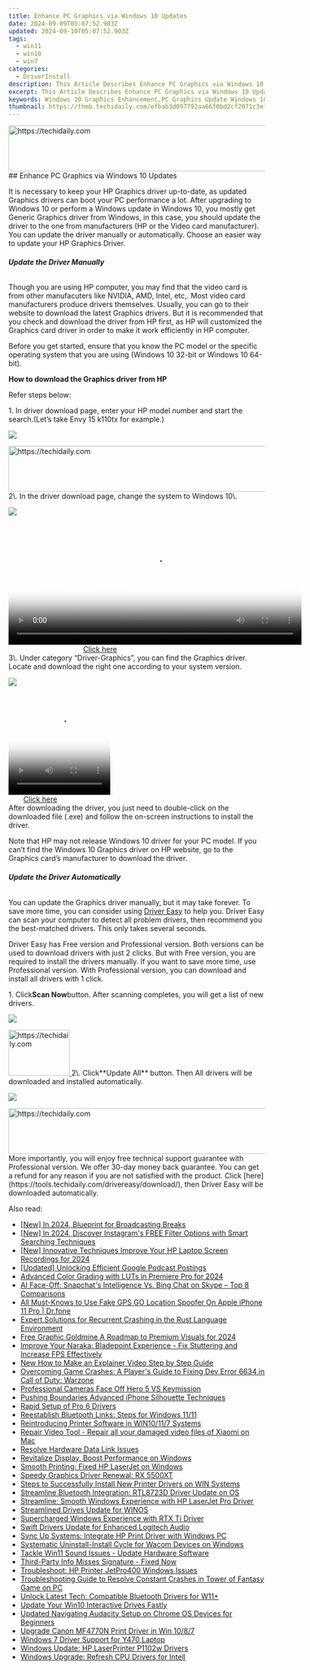 ```yaml
---
title: Enhance PC Graphics via Windows 10 Updates
date: 2024-09-09T05:07:52.903Z
updated: 2024-09-10T05:07:52.903Z
tags:
  - win11
  - win10
  - win7
categories:
  - DriverInstall
description: This Article Describes Enhance PC Graphics via Windows 10 Updates
excerpt: This Article Describes Enhance PC Graphics via Windows 10 Updates
keywords: Windows 10 Graphics Enhancement,PC Graphics Update Windows 10,Improve PC Visual Performance,Windows Graphics Upgrade Tips,Enhance Windows 10 Visuals,Windows 10 Graphics Performance Boost,Update Windows 10 Graphics Settings
thumbnail: https://thmb.techidaily.com/efbab3d097792aa66f0bd2cf2071c3ef92d9d9dc79fa36684145aac317075ce9.jpg
---
```


<!-- affiliate ads begin -->
<a href="https://appsumo.8odi.net/c/5597632/2129741/7443" target="_top" id="2129741">
  <img src="//a.impactradius-go.com/display-ad/7443-2129741" border="0" alt="https://techidaily.com" width="728" height="90"/>
</a>
<img height="0" width="0" src="https://appsumo.8odi.net/i/5597632/2129741/7443" style="position:absolute;visibility:hidden;" border="0" />
<!-- affiliate ads end -->
## Enhance PC Graphics via Windows 10 Updates

It is necessary to keep your HP Graphics driver up-to-date, as updated Graphics drivers can boot your PC performance a lot. After upgrading to Windows 10 or perform a Windows update in Windows 10, you mostly get Generic Graphics driver from Windows, in this case, you should update the driver to the one from manufacturers (HP or the Video card manufacturer). You can update the driver manually or automatically. Choose an easier way to update your HP Graphics Driver.  
  
###### **Update the Driver Manually**
  
Though you are using HP computer, you may find that the video card is from other manufacuters like NVIDIA, AMD, Intel, etc,. Most video card manufacturers produce drivers themselves. Usually, you can go to their website to download the latest Graphics drivers. But it is recommended that you check and download the driver from HP first, as HP will customized the Graphics card driver in order to make it work efficiently in HP computer.  
  
Before you get started, ensure that you know the PC model or the specific operating system that you are using (Windows 10 32-bit or Windows 10 64-bit).  
  
**How to download the Graphics driver from HP**
  
Refer steps below:  
  
 1\. In driver download page, enter your HP model number and start the search.(Let’s take Envy 15 k110tx for example.)  
  
![](https://images.drivereasy.com/wp-content/uploads/2016/08/img_57ad4424aa19a.png)
  
<!-- affiliate ads begin -->
<a href="https://ursime.pxf.io/c/5597632/2136548/16384" target="_top" id="2136548">
  <img src="//a.impactradius-go.com/display-ad/16384-2136548" border="0" alt="https://techidaily.com" width="728" height="90"/>
</a>
<img height="0" width="0" src="https://ursime.pxf.io/i/5597632/2136548/16384" style="position:absolute;visibility:hidden;" border="0" />
<!-- affiliate ads end -->
 2\. In the driver download page, change the system to Windows 10\.
  
![](https://images.drivereasy.com/wp-content/uploads/2016/08/img_57ad44c51bb2d.jpg)

<!-- affiliate ads begin -->
<span id="1983473">
					<video width="576" height="240" style="cursor:pointer"
           poster="//a.impactradius-go.com/display-clicktoplayimage/1983473.png"
           onclick="if(!this.playClicked){this.play();this.setAttribute('controls',true);this.playClicked=true;}">
	   <source src="//a.impactradius-go.com/display-ad/22993-1983473">
	   <img src="//a.impactradius-go.com/display-clicktoplayimage/1983473.png" style="border: none; height: 100%; width: 100%; object-fit: contain">
	</video>
	<div style="width:360px;text-align:center"><a href="javascript:window.open(decodeURIComponent('https%3A%2F%2Fhomestyler.sjv.io%2Fc%2F5597632%2F1983473%2F22993'), '_blank');void(0);">Click here</a></div>
</span>
<img height="0" width="0" src="https://imp.pxf.io/i/5597632/1983473/22993" style="position:absolute;visibility:hidden;" border="0" />
<!-- affiliate ads end -->
 3\. Under category “Driver-Graphics”, you can find the Graphics driver. Locate and download the right one according to your system version.
  
![](https://images.drivereasy.com/wp-content/uploads/2016/08/img_57ad46ac400ee.png)
  
<!-- affiliate ads begin -->
<span id="1304648">
					<video width="200" height="200" style="cursor:pointer"
           poster="//a.impactradius-go.com/display-clicktoplayimage/1304648.png"
           onclick="if(!this.playClicked){this.play();this.setAttribute('controls',true);this.playClicked=true;}">
	   <source src="//a.impactradius-go.com/display-ad/15852-1304648">
	   <img src="//a.impactradius-go.com/display-clicktoplayimage/1304648.png" style="border: none; height: 100%; width: 100%; object-fit: contain">
	</video>
	<div style="width:125px;text-align:center"><a href="javascript:window.open(decodeURIComponent('https%3A%2F%2Fthefitville.pxf.io%2Fc%2F5597632%2F1304648%2F15852'), '_blank');void(0);">Click here</a></div>
</span>
<img height="0" width="0" src="https://imp.pxf.io/i/5597632/1304648/15852" style="position:absolute;visibility:hidden;" border="0" />
<!-- affiliate ads end -->
 After downloading the driver, you just need to double-click on the downloaded file (.exe) and follow the on-screen instructions to install the driver.
  
 Note that HP may not release Windows 10 driver for your PC model. If you can’t find the Windows 10 Graphics driver on HP website, go to the Graphics card’s manufacturer to download the driver.

###### **Update the Driver Automatically**
  
You can update the Graphics driver manually, but it may take forever. To save more time, you can consider using [Driver Easy](https://tools.techidaily.com/drivereasy/download/) to help you. Driver Easy can scan your computer to detect all problem drivers, then recommend you the best-matched drivers. This only takes several seconds.  
  
Driver Easy has Free version and Professional version. Both versions can be used to download drivers with just 2 clicks. But with Free version, you are required to install the drivers manually. If you want to save more time, use Professional version. With Professional version, you can download and install all drivers with 1 click.  
  
1\. Click**Scan Now**button. After scanning completes, you will get a list of new drivers.
  
![](https://images.drivereasy.com/wp-content/uploads/2017/04/img_58feef8535796.png)

<!-- affiliate ads begin -->
<a href="https://aligracehair.sjv.io/c/5597632/2135407/19272" target="_top" id="2135407">
  <img src="//a.impactradius-go.com/display-ad/19272-2135407" border="0" alt="https://techidaily.com" width="120" height="90"/>
</a>
<img height="0" width="0" src="https://aligracehair.sjv.io/i/5597632/2135407/19272" style="position:absolute;visibility:hidden;" border="0" />
<!-- affiliate ads end -->
 2\. Click**Update All** button. Then All drivers will be downloaded and installed automatically.  

![](https://images.drivereasy.com/wp-content/uploads/2017/04/img_58feefa0e7d29.jpg)

<!-- affiliate ads begin -->
<a href="https://unicoeye.pxf.io/c/5597632/2134243/18498" target="_top" id="2134243">
  <img src="//a.impactradius-go.com/display-ad/18498-2134243" border="0" alt="https://techidaily.com" width="728" height="90"/>
</a>
<img height="0" width="0" src="https://unicoeye.pxf.io/i/5597632/2134243/18498" style="position:absolute;visibility:hidden;" border="0" />
<!-- affiliate ads end -->
More importantly, you will enjoy free technical support guarantee with Professional version. We offer 30-day money back guarantee. You can get a refund for any reason if you are not satisfied with the product. Click [here](https://tools.techidaily.com/drivereasy/download/), then Driver Easy will be downloaded automatically.

<ins class="adsbygoogle"
     style="display:block"
     data-ad-format="autorelaxed"
     data-ad-client="ca-pub-7571918770474297"
     data-ad-slot="1223367746"></ins>



<ins class="adsbygoogle"
     style="display:block"
     data-ad-client="ca-pub-7571918770474297"
     data-ad-slot="8358498916"
     data-ad-format="auto"
     data-full-width-responsive="true"></ins>





<span class="atpl-alsoreadstyle">Also read:</span>
<div><ul>
<li><a href="https://youtube-tips.techidaily.com/n-2024-blueprint-for-broadcasting-breaks/"><u>[New] In 2024, Blueprint for Broadcasting Breaks</u></a></li>
<li><a href="https://instagram-clips.techidaily.com/new-in-2024-discover-instagrams-free-filter-options-with-smart-searching-techniques/"><u>[New] In 2024, Discover Instagram's FREE Filter Options with Smart Searching Techniques</u></a></li>
<li><a href="https://screen-video-capture.techidaily.com/new-innovative-techniques-improve-your-hp-laptop-screen-recordings-for-2024/"><u>[New] Innovative Techniques Improve Your HP Laptop Screen Recordings for 2024</u></a></li>
<li><a href="https://vp-tips.techidaily.com/updated-unlocking-efficient-google-podcast-postings/"><u>[Updated] Unlocking Efficient Google Podcast Postings</u></a></li>
<li><a href="https://extra-tips.techidaily.com/advanced-color-grading-with-luts-in-premiere-pro-for-2024/"><u>Advanced Color Grading with LUTs in Premiere Pro for 2024</u></a></li>
<li><a href="https://tech-haven.techidaily.com/ai-face-off-snapchats-intelligence-vs-bing-chat-on-skype-top-8-comparisons/"><u>AI Face-Off: Snapchat's Intelligence Vs. Bing Chat on Skype – Top 8 Comparisons</u></a></li>
<li><a href="https://location-fake.techidaily.com/all-must-knows-to-use-fake-gps-go-location-spoofer-on-apple-iphone-11-pro-drfone-by-drfone-virtual-ios/"><u>All Must-Knows to Use Fake GPS GO Location Spoofer On Apple iPhone 11 Pro | Dr.fone</u></a></li>
<li><a href="https://program-issues.techidaily.com/expert-solutions-for-recurrent-crashing-in-the-rust-language-environment/"><u>Expert Solutions for Recurrent Crashing in the Rust Language Environment</u></a></li>
<li><a href="https://some-knowledge.techidaily.com/free-graphic-goldmine-a-roadmap-to-premium-visuals-for-2024/"><u>Free Graphic Goldmine A Roadmap to Premium Visuals for 2024</u></a></li>
<li><a href="https://driver-install.techidaily.com/1722990964139-improve-your-naraka-bladepoint-experience-fix-stuttering-and-increase-fps-effectively/"><u>Improve Your Naraka: Bladepoint Experience - Fix Stuttering and Increase FPS Effectively</u></a></li>
<li><a href="https://ai-voice-clone.techidaily.com/new-how-to-make-an-explainer-video-step-by-step-guide/"><u>New How to Make an Explainer Video Step by Step Guide</u></a></li>
<li><a href="https://driver-install.techidaily.com/overcoming-game-crashes-a-players-guide-to-fixing-dev-error-6634-in-call-of-duty-warzone/"><u>Overcoming Game Crashes: A Player's Guide to Fixing Dev Error 6634 in Call of Duty: Warzone</u></a></li>
<li><a href="https://vp-tips.techidaily.com/professional-cameras-face-off-hero-5-vs-keymission/"><u>Professional Cameras Face Off Hero 5 VS Keymission</u></a></li>
<li><a href="https://extra-lessons.techidaily.com/pushing-boundaries-advanced-iphone-silhouette-techniques/"><u>Pushing Boundaries Advanced iPhone Silhouette Techniques</u></a></li>
<li><a href="https://driver-install.techidaily.com/rapid-setup-of-pro-6-drivers/"><u>Rapid Setup of Pro 6 Drivers</u></a></li>
<li><a href="https://driver-install.techidaily.com/reestablish-bluetooth-links-steps-for-windows-1111/"><u>Reestablish Bluetooth Links: Steps for Windows 11/11</u></a></li>
<li><a href="https://driver-install.techidaily.com/reintroducing-printer-software-in-win10117-systems/"><u>Reintroducing Printer Software in WIN10/11/7 Systems</u></a></li>
<li><a href="https://techidaily.com/repair-video-tool-repair-all-your-damaged-video-files-of-xiaomi-on-mac-by-stellar-video-repair-mobile-video-repair/"><u>Repair Video Tool - Repair all your damaged video files of Xiaomi on Mac</u></a></li>
<li><a href="https://driver-install.techidaily.com/resolve-hardware-data-link-issues/"><u>Resolve Hardware Data Link Issues</u></a></li>
<li><a href="https://driver-install.techidaily.com/revitalize-display-boost-performance-on-windows/"><u>Revitalize Display, Boost Performance on Windows</u></a></li>
<li><a href="https://driver-install.techidaily.com/smooth-printing-fixed-hp-laserjet-on-windows/"><u>Smooth Printing: Fixed HP LaserJet on Windows</u></a></li>
<li><a href="https://driver-install.techidaily.com/speedy-graphics-driver-renewal-rx-5500xt/"><u>Speedy Graphics Driver Renewal: RX 5500XT</u></a></li>
<li><a href="https://driver-install.techidaily.com/steps-to-successfully-install-new-printer-drivers-on-win-systems/"><u>Steps to Successfully Install New Printer Drivers on WIN Systems</u></a></li>
<li><a href="https://driver-install.techidaily.com/streamline-bluetooth-integration-rtl8723d-driver-update-on-os/"><u>Streamline Bluetooth Integration: RTL8723D Driver Update on OS</u></a></li>
<li><a href="https://driver-install.techidaily.com/streamline-smooth-windows-experience-with-hp-laserjet-pro-driver/"><u>Streamline: Smooth Windows Experience with HP LaserJet Pro Driver</u></a></li>
<li><a href="https://driver-install.techidaily.com/streamlined-drives-update-for-winos/"><u>Streamlined Drives Update for WINOS</u></a></li>
<li><a href="https://driver-install.techidaily.com/supercharged-windows-experience-with-rtx-ti-driver/"><u>Supercharged Windows Experience with RTX Ti Driver</u></a></li>
<li><a href="https://driver-install.techidaily.com/swift-drivers-update-for-enhanced-logitech-audio/"><u>Swift Drivers Update for Enhanced Logitech Audio</u></a></li>
<li><a href="https://driver-install.techidaily.com/sync-up-systems-integrate-hp-print-driver-with-windows-pc/"><u>Sync Up Systems: Integrate HP Print Driver with Windows PC</u></a></li>
<li><a href="https://driver-install.techidaily.com/systematic-uninstall-install-cycle-for-wacom-devices-on-windows/"><u>Systematic Uninstall-Install Cycle for Wacom Devices on Windows</u></a></li>
<li><a href="https://driver-install.techidaily.com/tackle-win11-sound-issues-update-hardware-software/"><u>Tackle Win11 Sound Issues - Update Hardware Software</u></a></li>
<li><a href="https://driver-install.techidaily.com/third-party-info-misses-signature-fixed-now/"><u>Third-Party Info Misses Signature - Fixed Now</u></a></li>
<li><a href="https://driver-install.techidaily.com/troubleshoot-hp-printer-jetpro400-windows-issues/"><u>Troubleshoot: HP Printer JetPro400 Windows Issues</u></a></li>
<li><a href="https://driver-install.techidaily.com/troubleshooting-guide-to-resolve-constant-crashes-in-tower-of-fantasy-game-on-pc/"><u>Troubleshooting Guide to Resolve Constant Crashes in Tower of Fantasy Game on PC</u></a></li>
<li><a href="https://driver-install.techidaily.com/unlock-latest-tech-compatible-bluetooth-drivers-for-w11plus/"><u>Unlock Latest Tech: Compatible Bluetooth Drivers for W11+</u></a></li>
<li><a href="https://driver-install.techidaily.com/update-your-win10-interactive-drives-fastly/"><u>Update Your Win10 Interactive Drives Fastly</u></a></li>
<li><a href="https://sound-tweaking.techidaily.com/updated-navigating-audacity-setup-on-chrome-os-devices-for-beginners/"><u>Updated Navigating Audacity Setup on Chrome OS Devices for Beginners</u></a></li>
<li><a href="https://driver-install.techidaily.com/upgrade-canon-mf4770n-print-driver-in-win-1087/"><u>Upgrade Canon MF4770N Print Driver in Win 10/8/7</u></a></li>
<li><a href="https://driver-install.techidaily.com/windows-7-driver-support-for-y470-laptop/"><u>Windows 7 Driver Support for Y470 Laptop</u></a></li>
<li><a href="https://driver-install.techidaily.com/windows-update-hp-laserprinter-p1102w-drivers/"><u>Windows Update: HP LaserPrinter P1102w Drivers</u></a></li>
<li><a href="https://driver-install.techidaily.com/windows-upgrade-refresh-cpu-drivers-for-intell/"><u>Windows Upgrade: Refresh CPU Drivers for Intell</u></a></li>
</ul></div>
